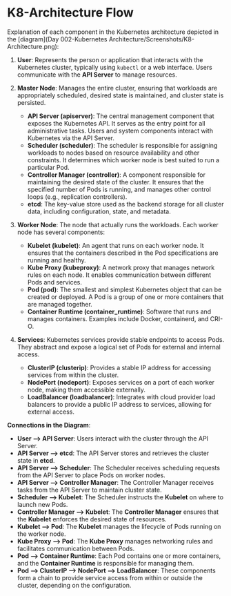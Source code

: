 # K8-Architecture Flow

Explanation of each component in the Kubernetes architecture depicted in the [diagram](Day 002-Kubernetes Architecture/Screenshots/K8-Architecture.png):

1. **User**: Represents the person or application that interacts with the Kubernetes cluster, typically using `kubectl` or a web interface. Users communicate with the **API Server** to manage resources.

2. **Master Node**: Manages the entire cluster, ensuring that workloads are appropriately scheduled, desired state is maintained, and cluster state is persisted.
   - **API Server (apiserver)**: The central management component that exposes the Kubernetes API. It serves as the entry point for all administrative tasks. Users and system components interact with Kubernetes via the API Server.
   - **Scheduler (scheduler)**: The scheduler is responsible for assigning workloads to nodes based on resource availability and other constraints. It determines which worker node is best suited to run a particular Pod.
   - **Controller Manager (controller)**: A component responsible for maintaining the desired state of the cluster. It ensures that the specified number of Pods is running, and manages other control loops (e.g., replication controllers).
   - **etcd**: The key-value store used as the backend storage for all cluster data, including configuration, state, and metadata.

3. **Worker Node**: The node that actually runs the workloads. Each worker node has several components:
   - **Kubelet (kubelet)**: An agent that runs on each worker node. It ensures that the containers described in the Pod specifications are running and healthy.
   - **Kube Proxy (kubeproxy)**: A network proxy that manages network rules on each node. It enables communication between different Pods and services.
   - **Pod (pod)**: The smallest and simplest Kubernetes object that can be created or deployed. A Pod is a group of one or more containers that are managed together.
   - **Container Runtime (container_runtime)**: Software that runs and manages containers. Examples include Docker, containerd, and CRI-O.

4. **Services**: Kubernetes services provide stable endpoints to access Pods. They abstract and expose a logical set of Pods for external and internal access.
   - **ClusterIP (clusterip)**: Provides a stable IP address for accessing services from within the cluster.
   - **NodePort (nodeport)**: Exposes services on a port of each worker node, making them accessible externally.
   - **LoadBalancer (loadbalancer)**: Integrates with cloud provider load balancers to provide a public IP address to services, allowing for external access.

**Connections in the Diagram**:
- **User --> API Server**: Users interact with the cluster through the API Server.
- **API Server --> etcd**: The API Server stores and retrieves the cluster state in **etcd**.
- **API Server --> Scheduler**: The Scheduler receives scheduling requests from the API Server to place Pods on worker nodes.
- **API Server --> Controller Manager**: The Controller Manager receives tasks from the API Server to maintain cluster state.
- **Scheduler --> Kubelet**: The Scheduler instructs the **Kubelet** on where to launch new Pods.
- **Controller Manager --> Kubelet**: The **Controller Manager** ensures that the **Kubelet** enforces the desired state of resources.
- **Kubelet --> Pod**: The **Kubelet** manages the lifecycle of Pods running on the worker node.
- **Kube Proxy --> Pod**: The **Kube Proxy** manages networking rules and facilitates communication between Pods.
- **Pod --> Container Runtime**: Each Pod contains one or more containers, and the **Container Runtime** is responsible for managing them.
- **Pod --> ClusterIP --> NodePort --> LoadBalancer**: These components form a chain to provide service access from within or outside the cluster, depending on the configuration.




